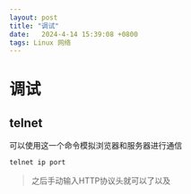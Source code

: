 ```yaml
---
layout: post
title: "调试" 
date:   2024-4-14 15:39:08 +0800
tags: Linux 网络
---
```


# 调试

## telnet

可以使用这一个命令模拟浏览器和服务器进行通信

```bash
telnet ip port
```

> 之后手动输入HTTP协议头就可以了以及